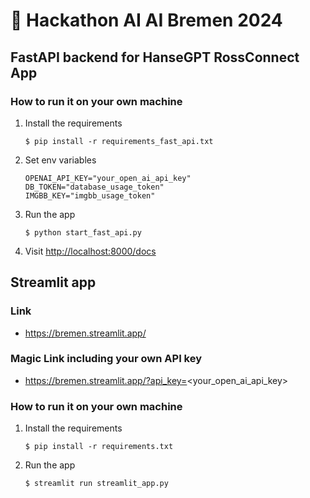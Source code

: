# 💬 Hackathon AI AI Bremen 2024

## FastAPI backend for HanseGPT RossConnect App
### How to run it on your own machine
1. Install the requirements
   ```
   $ pip install -r requirements_fast_api.txt
   ```
2. Set env variables
   ```
   OPENAI_API_KEY="your_open_ai_api_key"
   DB_TOKEN="database_usage_token"
   IMGBB_KEY="imgbb_usage_token"
   ```
3. Run the app
   ```
   $ python start_fast_api.py
   ```
4. Visit [http://localhost:8000/docs](http://localhost:4342/docs)

## Streamlit app
### Link
- https://bremen.streamlit.app/
### Magic Link including your own API key
- https://bremen.streamlit.app/?api_key=<your_open_ai_api_key>

### How to run it on your own machine

1. Install the requirements
   ```
   $ pip install -r requirements.txt
   ```

2. Run the app
   ```
   $ streamlit run streamlit_app.py
   ```
